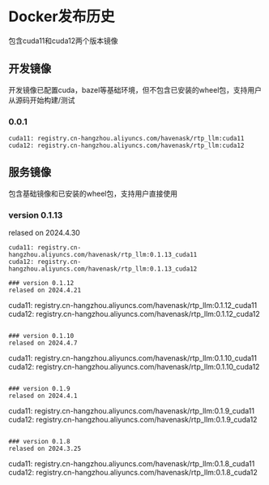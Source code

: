 # Docker发布历史
包含cuda11和cuda12两个版本镜像
## 开发镜像
开发镜像已配置cuda，bazel等基础环境，但不包含已安装的wheel包，支持用户从源码开始构建/测试

###  0.0.1
```
cuda11: registry.cn-hangzhou.aliyuncs.com/havenask/rtp_llm:cuda11
cuda12: registry.cn-hangzhou.aliyuncs.com/havenask/rtp_llm:cuda12
```


## 服务镜像
包含基础镜像和已安装的wheel包，支持用户直接使用
### version 0.1.13
relased on 2024.4.30
```
cuda11: registry.cn-hangzhou.aliyuncs.com/havenask/rtp_llm:0.1.13_cuda11
cuda12: registry.cn-hangzhou.aliyuncs.com/havenask/rtp_llm:0.1.13_cuda12

### version 0.1.12
relased on 2024.4.21
```
cuda11: registry.cn-hangzhou.aliyuncs.com/havenask/rtp_llm:0.1.12_cuda11
cuda12: registry.cn-hangzhou.aliyuncs.com/havenask/rtp_llm:0.1.12_cuda12
```

### version 0.1.10
relased on 2024.4.7
```
cuda11: registry.cn-hangzhou.aliyuncs.com/havenask/rtp_llm:0.1.10_cuda11
cuda12: registry.cn-hangzhou.aliyuncs.com/havenask/rtp_llm:0.1.10_cuda12
```

### version 0.1.9
relased on 2024.4.1
```
cuda11: registry.cn-hangzhou.aliyuncs.com/havenask/rtp_llm:0.1.9_cuda11
cuda12: registry.cn-hangzhou.aliyuncs.com/havenask/rtp_llm:0.1.9_cuda12
```

### version 0.1.8
relased on 2024.3.25
```
cuda11: registry.cn-hangzhou.aliyuncs.com/havenask/rtp_llm:0.1.8_cuda11
cuda12: registry.cn-hangzhou.aliyuncs.com/havenask/rtp_llm:0.1.8_cuda12
```
